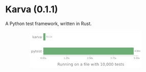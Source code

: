 # Karva (0.1.1)

A Python test framework, written in Rust.

<div align="center">
  <img src="assets/benchmark_results.svg" alt="Benchmark results" width="70%">
</div>
